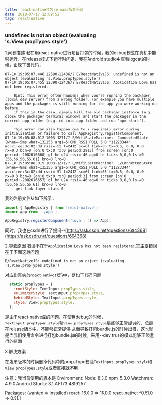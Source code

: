 ```yaml
---
title: react-native打包release版本闪退
date: 2018-07-17 12:09:52
tags: react-native
---
```

### undefined is not an object (evaluating 's.View.propTypes.style')

1.问题描述
我在用react-native进行项目打包的时候，我的debug模式在真机中能够运行，在release模式下运行时闪退，我在Android studio中查看logcat的时候，出现下面代码，
```shell
07-10 19:05:07.446 12390-12436/? E/ReactNativeJS: undefined is not an object (evaluating 's.View.propTypes.style')
07-10 19:05:07.455 12390-12436/? E/ReactNativeJS: Application Lova has not been registered.

    Hint: This error often happens when you're running the packager (local dev server) from a wrong folder. For example you have multiple apps and the packager is still running for the app you were working on before.
    If this is the case, simply kill the old packager instance (e.g. close the packager terminal window) and start the packager in the correct app folder (e.g. cd into app folder and run 'npm start').

    This error can also happen due to a require() error during initialization or failure to call AppRegistry.registerComponent.
07-10 19:05:08.012 1003-1271/? E/WifiStateMachine:  ConnectedState (when=-5ms what=131155 arg1=5!CMD_RSSI_POLL 5 0 "11223344" ac:c1:ee:3c:82:dd rssi=-51 f=2412 sc=60 link=65 tx=0.5, 0.0, 0.0  rx=0.3 bcn=0 [on:0 tx:0 rx:0 period:2983] from screen [on:0 period:-2082616660] gl hn u24 rssi=-46 ag=0 hr ticks 0,0,0 ls-=0 [56,56,56,56,61] brc=0 lrc=0
07-10 19:05:08.015 1003-1271/? E/WifiStateMachine:  L2ConnectedState (when=-8ms what=131155 arg1=5!CMD_RSSI_POLL 5 0 "11223344" ac:c1:ee:3c:82:dd rssi=-51 f=2412 sc=60 link=65 tx=0.5, 0.0, 0.0  rx=0.3 bcn=0 [on:0 tx:0 rx:0 period:3] from screen [on:0 period:-2082616657] gl hn u24 rssi=-46 ag=0 hr ticks 0,0,0 ls-=0 [56,56,56,56,61] brc=0 lrc=0
     get link layer stats 0
```
我的注册文件从如下所示：

```javascript
import { AppRegistry } from 'react-native';
import App from './App';

AppRegistry.registerComponent('Lova', () => App);

```
同时，我也在csdn进行了提问--[https://ask.csdn.net/questions/694368](https://ask.csdn.net/questions/694368)	

2.导致原因
错误不在于`Application Lova has not been registered`,其主要错误在于下面这段问题
```
E/ReactNativeJS: undefined is not an object (evaluating 's.View.propTypes.style')
```
对应到真实的react-native代码中，是如下代码问题：
```javascript
  static propTypes = {
    frontStyle: TextInput.propTypes.style,
    delimiterStyle: TextInput.propTypes.style,
    behindStyle: TextInput.propTypes.style,
    style: View.propTypes.style,
  };
```
是由于react-native库的问题，在使用debug的时候，`TextInput.propTypes.style`和`View.propTypes.style`是能够正常提供的，但是在release版本中，不能够正常提供
从而导致打包bundle.js的时候出错，这也就是当我们使用命令进行打包bundle.js的时候，采用--dev true的模式能够正常运行的原因

3.解决方案

在发布版本的时候删掉代码中的propsType校验`TextInput.propTypes.style`和`View.propTypes.style`或者直接就不用

注意：我当前使用的版本是
Environment:
  Node: 8.3.0
  npm: 5.3.0
  Watchman: 4.9.0
  Android Studio: 3.1 AI-173.4819257

Packages: (wanted => installed)
  react: 16.0.0 => 16.0.0
  react-native: ^0.51.0 => 0.51.1
